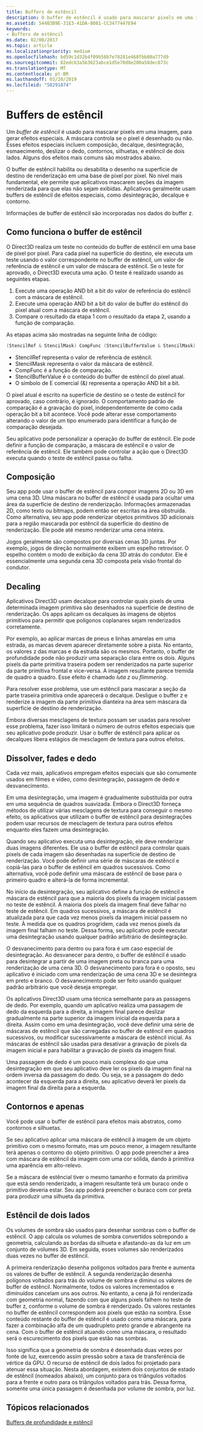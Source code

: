 ```yaml
---
title: Buffers de estêncil
description: O buffer de estêncil é usado para mascarar pixels em uma imagem, para gerar efeitos especiais.
ms.assetid: 544B3B9E-31E3-41DA-8081-CC3477447E94
keywords:
- Buffers de estêncil
ms.date: 02/08/2017
ms.topic: article
ms.localizationpriority: medium
ms.openlocfilehash: bd59c1d32b4f09b58b7e78281e468fbb00a777d9
ms.sourcegitcommit: 82edc63a5b3623abce1d5e70d8e200a58dec673c
ms.translationtype: MT
ms.contentlocale: pt-BR
ms.lasthandoff: 03/20/2019
ms.locfileid: "58291874"
---
```

# <a name="stencil-buffers"></a>Buffers de estêncil

Um *buffer de estêncil* é usado para mascarar pixels em uma imagem, para gerar efeitos especiais. A máscara controla se o pixel é desenhado ou não. Esses efeitos especiais incluem composição, decalque, desintegração, esmaecimento, deslizar o dedo, contornos, silhuetas, e estêncil de dois lados. Alguns dos efeitos mais comuns são mostrados abaixo.

O buffer de estêncil habilita ou desabilita o desenho na superfície de destino de renderização em uma base de pixel por pixel. No nível mais fundamental, ele permite que aplicativos mascarem seções da imagem renderizada para que elas não sejam exibidas. Aplicativos geralmente usam buffers de estêncil de efeitos especiais, como desintegração, decalque e contorno.

Informações de buffer de estêncil são incorporadas nos dados do buffer z.

## <a name="span-idhowthestencilbufferworksspanspan-idhowthestencilbufferworksspanspan-idhowthestencilbufferworksspanhow-the-stencil-buffer-works"></a><span id="How_the_Stencil_Buffer_Works"></span><span id="how_the_stencil_buffer_works"></span><span id="HOW_THE_STENCIL_BUFFER_WORKS"></span>Como funciona o buffer de estêncil

O Direct3D realiza um teste no conteúdo do buffer de estêncil em uma base de pixel por pixel. Para cada pixel na superfície do destino, ele executa um teste usando o valor correspondente no buffer de estêncil, um valor de referência de estêncil e um valor de máscara de estêncil. Se o teste for aprovado, o Direct3D executa uma ação. O teste é realizado usando as seguintes etapas.

1.  Execute uma operação AND bit a bit do valor de referência do estêncil com a máscara de estêncil.
2.  Execute uma operação AND bit a bit do valor de buffer do estêncil do pixel atual com a máscara de estêncil.
3.  Compare o resultado da etapa 1 com o resultado da etapa 2, usando a função de comparação.

As etapas acima são mostradas na seguinte linha de código:

```cpp
(StencilRef & StencilMask) CompFunc (StencilBufferValue & StencilMask)
```

-   StencilRef representa o valor de referência de estêncil.
-   StencilMask representa o valor da máscara de estêncil.
-   CompFunc é a função de comparação.
-   StencilBufferValue é o conteúdo do buffer de estêncil do pixel atual.
-   O símbolo de E comercial (&) representa a operação AND bit a bit.

O pixel atual é escrito na superfície de destino se o teste de estêncil for aprovado, caso contrário, é ignorado. O comportamento padrão de comparação é a gravação do pixel, independentemente de como cada operação bit a bit acontece. Você pode alterar esse comportamento alterando o valor de um tipo enumerado para identificar a função de comparação desejada.

Seu aplicativo pode personalizar a operação do buffer de estêncil. Ele pode definir a função de comparação, a máscara de estêncil e o valor de referência de estêncil. Ele também pode controlar a ação que o Direct3D executa quando o teste de estêncil passa ou falha.

## <a name="span-idcompositingspanspan-idcompositingspanspan-idcompositingspancompositing"></a><span id="Compositing"></span><span id="compositing"></span><span id="COMPOSITING"></span>Composição


Seu app pode usar o buffer de estêncil para compor imagens 2D ou 3D em uma cena 3D. Uma máscara no buffer de estêncil é usada para ocultar uma área da superfície de destino de renderização. Informações armazenadas 2D, como texto ou bitmaps, podem então ser escritas na área obstruída. Como alternativa, seu app pode renderizar objetos primitivos 3D adicionais para a região mascarada por estêncil da superfície do destino de renderização. Ele pode até mesmo renderizar uma cena inteira.

Jogos geralmente são compostos por diversas cenas 3D juntas. Por exemplo, jogos de direção normalmente exibem um espelho retrovisor. O espelho contém o modo de exibição da cena 3D atrás do condutor. Ele é essencialmente uma segunda cena 3D composta pela visão frontal do condutor.

## <a name="span-iddecalingspanspan-iddecalingspanspan-iddecalingspandecaling"></a><span id="Decaling"></span><span id="decaling"></span><span id="DECALING"></span>Decaling


Aplicativos Direct3D usam decalque para controlar quais pixels de uma determinada imagem primitiva são desenhados na superfície de destino de renderização. Os apps aplicam os decalques às imagens de objetos primitivos para permitir que polígonos coplanares sejam renderizados corretamente.

Por exemplo, ao aplicar marcas de pneus e linhas amarelas em uma estrada, as marcas devem aparecer diretamente sobre a pista. No entanto, os valores z das marcas e da estrada são os mesmos. Portanto, o buffer de profundidade pode não produzir uma separação clara entre os dois. Alguns pixels da parte primitiva traseira podem ser renderizados na parte superior da parte primitiva frontal e vice-versa. A imagem resultante parece tremida de quadro a quadro. Esse efeito é chamado *luta z* ou *flimmering*.

Para resolver esse problema, use um estêncil para mascarar a seção da parte traseira primitiva onde aparecerá o decalque. Desligue o buffer z e renderize a imagem da parte primitiva dianteira na área sem máscara da superfície de destino de renderização.

Embora diversas mesclagens de textura possam ser usadas para resolver esse problema, fazer isso limitará o número de outros efeitos especiais que seu aplicativo pode produzir. Usar o buffer de estêncil para aplicar os decalques libera estágios de mesclagem de textura para outros efeitos.

## <a name="span-iddissolvesfadesandswipesspanspan-iddissolvesfadesandswipesspanspan-iddissolvesfadesandswipesspandissolves-fades-and-swipes"></a><span id="Dissolves__fades__and_swipes"></span><span id="dissolves__fades__and_swipes"></span><span id="DISSOLVES__FADES__AND_SWIPES"></span>Dissolver, fades e dedo


Cada vez mais, aplicativos empregam efeitos especiais que são comumente usados em filmes e vídeo, como desintegração, passagem de dedo e desvanecimento.

Em uma desintegração, uma imagem é gradualmente substituída por outra em uma sequência de quadros suavizada. Embora o Direct3D forneça métodos de utilizar várias mesclagens de textura para conseguir o mesmo efeito, os aplicativos que utilizam o buffer de estêncil para desintegrações podem usar recursos de mesclagem de textura para outros efeitos enquanto eles fazem uma desintegração.

Quando seu aplicativo executa uma desintegração, ele deve renderizar duas imagens diferentes. Ele usa o buffer de estêncil para controlar quais pixels de cada imagem são desenhadas na superfície de destino de renderização. Você pode definir uma série de máscaras de estêncil e copiá-las para o buffer de estêncil em quadros sucessivos. Como alternativa, você pode definir uma máscara de estêncil de base para o primeiro quadro e alterá-la de forma incremental.

No início da desintegração, seu aplicativo define a função de estêncil e máscara de estêncil para que a maioria dos pixels da imagem inicial passem no teste de estêncil. A maioria dos pixels da imagem final deve falhar no teste de estêncil. Em quadros sucessivos, a máscara de estêncil é atualizada para que cada vez menos pixels da imagem inicial passem no teste. À medida que os quadros progridem, cada vez menos pixels da imagem final falham no teste. Dessa forma, seu aplicativo pode executar uma desintegração usando qualquer padrão arbitrário de desintegração.

O desvanecimento para dentro ou para fora é um caso especial de desintegração. Ao desvanecer para dentro, o buffer de estêncil é usado para desintegrar a partir de uma imagem preta ou branca para uma renderização de uma cena 3D. O desvanecimento para fora é o oposto, seu aplicativo é iniciado com uma renderização de uma cena 3D e se desintegra em preto e branco. O desvanecimento pode ser feito usando qualquer padrão arbitrário que você deseja empregar.

Os aplicativos Direct3D usam uma técnica semelhante para as passagens de dedo. Por exemplo, quando um aplicativo realiza uma passagem de dedo da esquerda para a direita, a imagem final parece deslizar gradualmente na parte superior da imagem inicial da esquerda para a direita. Assim como em uma desintegração, você deve definir uma série de máscaras de estêncil que são carregadas no buffer de estêncil em quadros sucessivos, ou modificar sucessivamente a máscara de estêncil inicial. As máscaras de estêncil são usadas para desativar a gravação de pixels da imagem inicial e para habilitar a gravação de pixels da imagem final.

Uma passagem de dedo é um pouco mais complexa do que uma desintegração em que seu aplicativo deve ler os pixels da imagem final na ordem inversa da passagem do dedo. Ou seja, se a passagem do dedo acontecer da esquerda para a direita, seu aplicativo deverá ler pixels da imagem final da direita para a esquerda.

## <a name="span-idoutlinesandsilhouettesspanspan-idoutlinesandsilhouettesspanspan-idoutlinesandsilhouettesspanoutlines-and-silhouettes"></a><span id="Outlines_and_silhouettes"></span><span id="outlines_and_silhouettes"></span><span id="OUTLINES_AND_SILHOUETTES"></span>Contornos e apenas


Você pode usar o buffer de estêncil para efeitos mais abstratos, como contornos e silhuetas.

Se seu aplicativo aplicar uma máscara de estêncil à imagem de um objeto primitivo com o mesmo formato, mas um pouco menor, a imagem resultante terá apenas o contorno do objeto primitivo. O app pode preencher a área com máscara de estêncil da imagem com uma cor sólida, dando à primitiva uma aparência em alto-relevo.

Se a máscara de estêncial tiver o mesmo tamanho e formato da primitiva que está sendo renderizado, a imagem resultante terá um buraco onde o primitivo deveria estar. Seu app poderá preencher o buraco com cor preta para produzir uma silhueta da primitiva.

## <a name="span-idtwo-sidedstencilspanspan-idtwo-sidedstencilspanspan-idtwo-sidedstencilspantwo-sided-stencil"></a><span id="Two-sided_stencil"></span><span id="two-sided_stencil"></span><span id="TWO-SIDED_STENCIL"></span>Estêncil de dois lados


Os volumes de sombra são usados para desenhar sombras com o buffer de estêncil. O app calcula os volumes de sombra convertidos sobrepondo a geometria, calculando as bordas da silhueta e afastando-as da luz em um conjunto de volumes 3D. Em seguida, esses volumes são renderizados duas vezes no buffer de estêncil.

A primeira renderização desenha polígonos voltados para frente e aumenta os valores de buffer de estêncil. A segunda renderização desenha polígonos voltados para trás do volume de sombra e diminui os valores de buffer de estêncil. Normalmente, todos os valores incrementados e diminuídos cancelam uns aos outros. No entanto, a cena já foi renderizada com geometria normal, fazendo com que alguns pixels falhem no teste de buffer z, conforme o volume de sombra é renderizado. Os valores restantes no buffer de estêncil correspondem aos pixels que estão na sombra. Esse conteúdo restante do buffer de estêncil é usado como uma máscara, para fazer a combinação alfa de um quadrupleto preto grande e abrangente na cena. Com o buffer de estêncil atuando como uma máscara, o resultado será o escurecimento dos pixels que estão nas sombras.

Isso significa que a geometria de sombra é desenhada duas vezes por fonte de luz, exercendo assim pressão sobre a taxa de transferência de vértice da GPU. O recurso de estêncil de dois lados foi projetado para atenuar essa situação. Nesta abordagem, existem dois conjuntos de estado de estêncil (nomeados abaixo), um conjunto para os triângulos voltados para a frente e outro para os triângulos voltados para trás. Dessa forma, somente uma única passagem é desenhada por volume de sombra, por luz.

## <a name="span-idrelated-topicsspanrelated-topics"></a><span id="related-topics"></span>Tópicos relacionados


[Buffers de profundidade e estêncil](depth-and-stencil-buffers.md)

 

 




